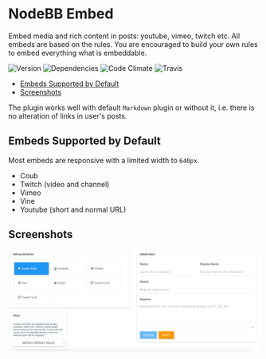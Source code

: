 # NodeBB Embed

Embed media and rich content in posts: youtube, vimeo, twitch etc. All embeds are based on the rules. You are encouraged to build your own rules to embed everything what is embeddable.

![Version](https://img.shields.io/npm/v/nodebb-plugin-ns-embed.svg)
![Dependencies](https://david-dm.org/NicolasSiver/nodebb-plugin-ns-embed.svg)
![Code Climate](https://img.shields.io/codeclimate/github/NicolasSiver/nodebb-plugin-ns-embed.svg)
![Travis](https://travis-ci.org/NicolasSiver/nodebb-plugin-ns-embed.svg?branch=master)

<!-- START doctoc generated TOC please keep comment here to allow auto update -->
<!-- DON'T EDIT THIS SECTION, INSTEAD RE-RUN doctoc TO UPDATE -->
 

- [Embeds Supported by Default](#embeds-supported-by-default)
- [Screenshots](#screenshots)

<!-- END doctoc generated TOC please keep comment here to allow auto update -->

The plugin works well with default `Markdown` plugin or without it, i.e. there is no alteration of links in user's posts.

## Embeds Supported by Default

Most embeds are responsive with a limited width to `640px`

- Coub
- Twitch (video and channel)
- Vimeo
- Vine
- Youtube (short and normal URL)

## Screenshots

![Admin Panel View](screenshot.png)